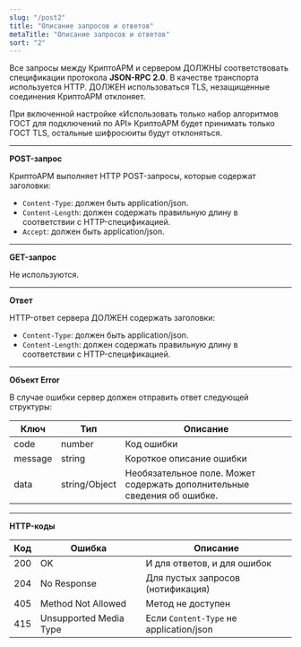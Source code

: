 ```yaml
---
slug: "/post2"
title: "Описание запросов и ответов"
metaTitle: "Описание запросов и ответов"
sort: "2"
---
```



Все запросы между КриптоАРМ и сервером ДОЛЖНЫ соответствовать спецификации протокола **JSON-RPC 2.0**. В качестве транспорта используется HTTP. ДОЛЖЕН использоваться TLS, незащищенные соединения КриптоАРМ отклоняет. 

При включенной настройке «Использовать только набор алгоритмов ГОСТ для подключений по API» КриптоАРМ будет принимать только ГОСТ TLS, остальные шифросюиты будут отклоняться.

---
**POST-запрос**

КриптоАРМ выполняет HTTP POST-запросы, которые содержат заголовки:

- `Content-Type`: должен быть application/json.
- `Content-Length`: должен содержать правильную длину в соответствии с HTTP-спецификацией.
- `Accept`: должен быть application/json.

---
**GET-запрос**

Не используются.

---
**Ответ**

HTTP-ответ сервера ДОЛЖЕН содержать заголовки:

- `Content-Type`: должен быть application/json.
- `Content-Length`: должен содержать правильную длину в соответствии с HTTP-спецификацией.

---
**Объект Error**

В случае ошибки сервер должен отправить ответ следующей структуры:

| Ключ | Тип | Описание |
| --- | --- | --- |
| code | number | Код ошибки |
| message |  string |  Короткое описание ошибки |
| data |  string/Object |  Необязательное поле. Может содержать дополнительные сведения об ошибке. |

---
**HTTP-коды**

| Код | Ошибка | Описание |
| --- | --- | --- |
| 200 | OK | И для ответов, и для ошибок |
| 204 |  No Response |  Для пустых запросов (нотификация) |
| 405 |  Method Not Allowed |  Метод не доступен |
| 415 |  Unsupported Media Type |  Если `Content-Type` не application/json |